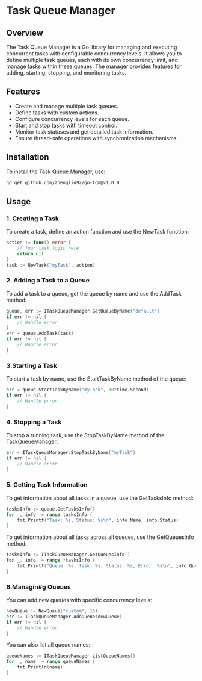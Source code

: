 # Task Queue Manager

## Overview

The Task Queue Manager is a Go library for managing and executing concurrent tasks with configurable concurrency levels. It allows you to define multiple task queues, each with its own concurrency limit, and manage tasks within these queues. The manager provides features for adding, starting, stopping, and monitoring tasks.

## Features

- Create and manage multiple task queues.
- Define tasks with custom actions.
- Configure concurrency levels for each queue.
- Start and stop tasks with timeout control.
- Monitor task statuses and get detailed task information.
- Ensure thread-safe operations with synchronization mechanisms.

## Installation

To install the Task Queue Manager, use:

```bash
go get github.com/zhengliu92/go-tqm@v1.0.0
```

## Usage

### 1. Creating a Task

To create a task, define an action function and use the NewTask function:

```go
action := func() error {
    // Your task logic here
    return nil
}
task := NewTask("myTask", action)
```

### 2. Adding a Task to a Queue

To add a task to a queue, get the queue by name and use the AddTask method:

```go
queue, err := ITaskQueueManager.GetQueueByName("default")
if err != nil {
    // Handle error
}
err = queue.AddTask(task)
if err != nil {
    // Handle error
}
```

### 3.Starting a Task

To start a task by name, use the StartTaskByName method of the queue:

```go
err = queue.StartTaskByName("myTask", 10*time.Second)
if err != nil {
    // Handle error
}
```

### 4. Stopping a Task

To stop a running task, use the StopTaskByName method of the TaskQueueManager:

```go
err = ITaskQueueManager.StopTaskByName("myTask")
if err != nil {
    // Handle error
}
```

### 5. Getting Task Information

To get information about all tasks in a queue, use the GetTasksInfo method:

```go
tasksInfo := queue.GetTasksInfo()
for _, info := range tasksInfo {
    fmt.Printf("Task: %s, Status: %s\n", info.Name, info.Status)
}
```

To get information about all tasks across all queues, use the GetQueuesInfo method:

```go
tasksInfo := ITaskQueueManager.GetQueuesInfo()
for _, info := range *tasksInfo {
    fmt.Printf("Queue: %s, Task: %s, Status: %s, Error: %s\n", info.Queue, info.Name, info.Status, info.ErrorMsg)
}
```

### 6.Managin#g Queues

You can add new queues with specific concurrency levels:

```go
newQueue := NewQueue("custom", 15)
err := ITaskQueueManager.AddQueue(newQueue)
if err != nil {
    // Handle error
}
```

You can also list all queue names:

```go
queueNames := ITaskQueueManager.ListQueueNames()
for _, name := range queueNames {
    fmt.Println(name)
}
```
